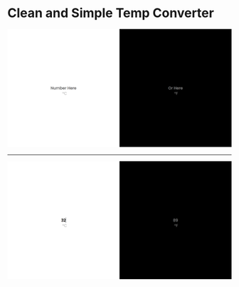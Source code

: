 <h1 style="font-weight: bold;">Clean and Simple Temp Converter</h1>

<img src="images/pic1.png">

---------------

<img src="images/pic2.png">